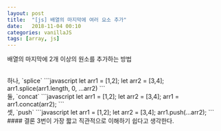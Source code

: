 ```yaml
---
layout: post
title:  "[js] 배열의 마지막에 여러 요소 추가"
date:   2018-11-04 00:10
categories: vanillaJS
tags: [array, js]
---
```

배열의 마지막에 2개 이상의 원소를 추가하는 방법

<br>
하나, `splice`
```javascript
let arr1 = [1,2];
let arr2 = [3,4];
arr1.splice(arr1.length, 0, ...arr2)
```

<br>
둘, `concat`
```javascript
let arr1 = [1,2];
let arr2 = [3,4];
arr1 = arr1.concat(arr2);
```

<br>
셋, `push`
```javascript
let arr1 = [1,2];
let arr2 = [3,4];
arr1.push(...arr2);
```


<br>
#### 결론
3번이 가장 짧고 직관적으로 이해하기 쉽다고 생각한다.

